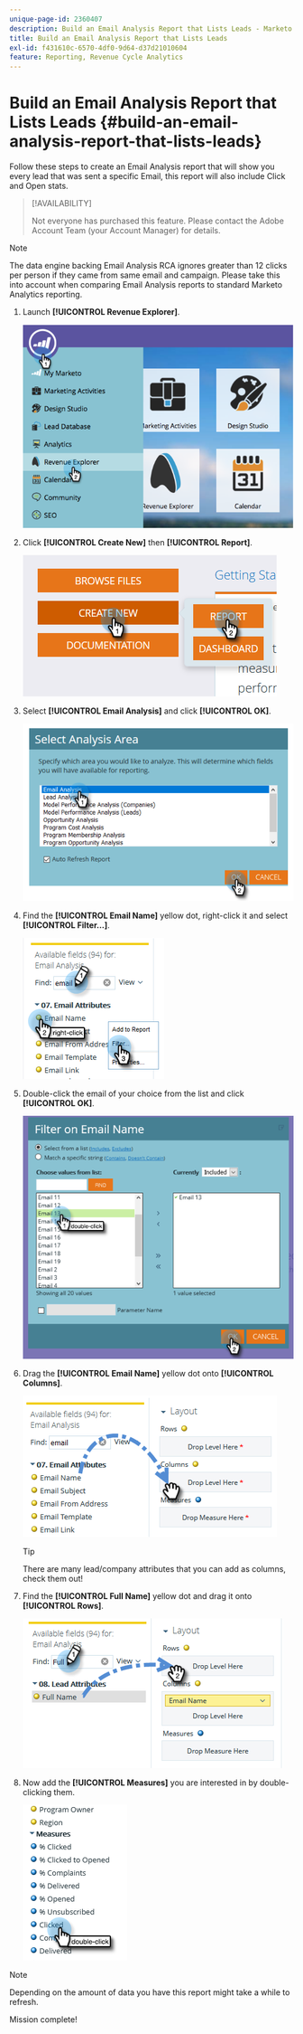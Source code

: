```yaml
---
unique-page-id: 2360407
description: Build an Email Analysis Report that Lists Leads - Marketo Docs - Product Documentation
title: Build an Email Analysis Report that Lists Leads
exl-id: f431610c-6570-4df0-9d64-d37d21010604
feature: Reporting, Revenue Cycle Analytics
---
```

# Build an Email Analysis Report that Lists Leads {#build-an-email-analysis-report-that-lists-leads}

Follow these steps to create an Email Analysis report that will show you every lead that was sent a specific Email, this report will also include Click and Open stats.

>[!AVAILABILITY]
>
>Not everyone has purchased this feature. Please contact the Adobe Account Team (your Account Manager) for details.

>[!NOTE]
>
>The data engine backing Email Analysis RCA ignores greater than 12 clicks per person if they came from same email and campaign. Please take this into account when comparing Email Analysis reports to standard Marketo Analytics reporting.

1. Launch **[!UICONTROL Revenue Explorer]**.

   ![](assets/report-that-lists-leads-1.png)

1. Click **[!UICONTROL Create New]** then **[!UICONTROL Report]**.

   ![](assets/report-that-lists-leads-2.png)

1. Select **[!UICONTROL Email Analysis]** and click **[!UICONTROL OK]**.

   ![](assets/report-that-lists-leads-3.png)

1. Find the **[!UICONTROL Email Name]** yellow dot, right-click it and select **[!UICONTROL Filter...]**.

   ![](assets/report-that-lists-leads-4.png)

1. Double-click the email of your choice from the list and click **[!UICONTROL OK]**.

   ![](assets/report-that-lists-leads-5.png)

1. Drag the **[!UICONTROL Email Name]** yellow dot onto **[!UICONTROL Columns]**.

   ![](assets/report-that-lists-leads-6.png)

   >[!TIP]
   >
   >There are many lead/company attributes that you can add as columns, check them out!

1. Find the **[!UICONTROL Full Name]** yellow dot and drag it onto **[!UICONTROL Rows]**.

   ![](assets/report-that-lists-leads-7.png)

1. Now add the **[!UICONTROL Measures]** you are interested in by double-clicking them.

   ![](assets/report-that-lists-leads-8.png)

>[!NOTE]
>
>Depending on the amount of data you have this report might take a while to refresh.

Mission complete!
